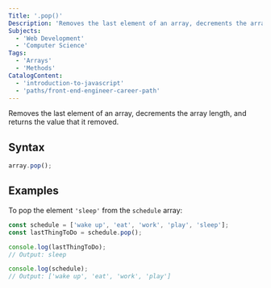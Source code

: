 ```yaml
---
Title: '.pop()'
Description: 'Removes the last element of an array, decrements the array length, and returns the value that it removed.'
Subjects:
  - 'Web Development'
  - 'Computer Science'
Tags:
  - 'Arrays'
  - 'Methods'
CatalogContent:
  - 'introduction-to-javascript'
  - 'paths/front-end-engineer-career-path'
---
```


Removes the last element of an array, decrements the array length, and returns the value that it removed.

## Syntax

```js
array.pop();
```

## Examples

To pop the element `'sleep'` from the `schedule` array:

```js
const schedule = ['wake up', 'eat', 'work', 'play', 'sleep'];
const lastThingToDo = schedule.pop();

console.log(lastThingToDo);
// Output: sleep

console.log(schedule);
// Output: ['wake up', 'eat', 'work', 'play']
```

